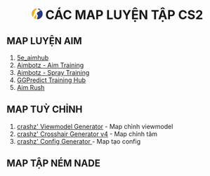 <h1 align="center"><img width="25px" style="border-radius: 50%" src="https://raw.githubusercontent.com/tori2105/CS2-Ultimate-Guide/refs/heads/main/IMG/Counter-Strike_2_29.webp"> CÁC MAP LUYỆN TẬP CS2</h1>

## MAP LUYỆN AIM
1. <a href="https://steamcommunity.com/sharedfiles/filedetails/?id=3086023598">5e_aimhub</a>
2. <a href="https://steamcommunity.com/sharedfiles/filedetails/?id=3070244462">Aimbotz - Aim Training</a>
3. <a href="https://steamcommunity.com/sharedfiles/filedetails/?id=3100869952">Aimbotz - Spray Training</a> 
4. <a href="https://steamcommunity.com/sharedfiles/filedetails/?id=3070217773">GGPredict Training Hub</a>
5. <a href="https://steamcommunity.com/sharedfiles/filedetails/?id=3105821815">Aim Rush</a>
## MAP TUỲ CHỈNH
1. <a href="https://steamcommunity.com/sharedfiles/filedetails/?id=3070284069">crashz' Viewmodel Generator</a> - Map chỉnh viewmodel
2. <a href="https://steamcommunity.com/sharedfiles/filedetails/?id=3070193546">crashz' Crosshair Generator v4</a> - Map chỉnh tâm
3. <a href="https://steamcommunity.com/sharedfiles/filedetails/?id=3142121155">crashz' Config Generator </a> - Map tạo config
## MAP TẬP NÉM NADE
